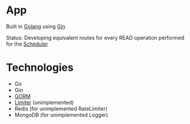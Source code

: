 # App

Built in [Golang](https://go.dev) using [Gin](https://gin-gonic.com)

Status: Developing equivalent routes for every READ operation performed for the [Scheduler](https://github.com/CamJak/Boss-Integrated-Scheduler)

# Technologies

- Go
- Gin
- [GORM](https://gorm.io/)
- [Limiter](https://github.com/ulule/limiter) (unimplemented)
- Redis (for unimplemented RateLimiter)
- MongoDB (for unimplemented Logger)

